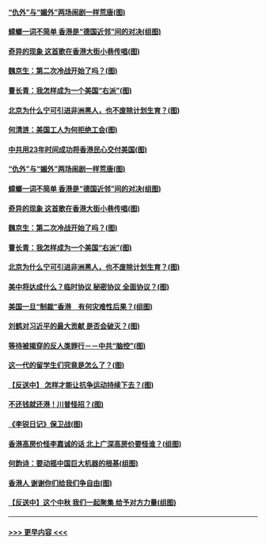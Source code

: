 #### [“仇外”与“媚外”两场闹剧一样荒唐(图)](../pages/p4/907689.md?t=09181722) 
#### [蟑螂一词不简单 香港是“德国近邻”间的对决(组图)](../pages/p4/907618.md?t=09181722) 
#### [奇异的现象 这首歌在香港大街小巷传唱(图)](../pages/p4/907583.md?t=09181722) 
#### [魏京生：第二次冷战开始了吗？(图)](../pages/p4/907581.md?t=09181722) 
#### [曹长青：我怎样成为一个美国“右派”(图)](../pages/p4/907580.md?t=09181722) 
#### [北京为什么宁可引进非洲黑人，也不废除计划生育？(图)](../pages/p4/907577.md?t=09181722) 
#### [何清涟：美国工人为何拒绝工会(图)](../pages/p4/907701.md?t=09181722) 
#### [中共用23年时间成功将香港民心交付美国(图)](../pages/p4/907698.md?t=09181722) 
#### [“仇外”与“媚外”两场闹剧一样荒唐(图)](../pages/p4/907689.md?t=09181722) 
#### [蟑螂一词不简单 香港是“德国近邻”间的对决(组图)](../pages/p4/907618.md?t=09181722) 
#### [奇异的现象 这首歌在香港大街小巷传唱(图)](../pages/p4/907583.md?t=09181722) 
#### [魏京生：第二次冷战开始了吗？(图)](../pages/p4/907581.md?t=09181722) 
#### [曹长青：我怎样成为一个美国“右派”(图)](../pages/p4/907580.md?t=09181722) 
#### [北京为什么宁可引进非洲黑人，也不废除计划生育？(图)](../pages/p4/907577.md?t=09181722) 
#### [美中将达成什么？临时协议 秘密协议 全面协议？(图)](../pages/p4/907576.md?t=09181722) 
#### [美国一旦“制裁”香港　有何灾难性后果？(组图)](../pages/p4/907575.md?t=09181722) 
#### [刘鹤对习近平的最大贡献 是否会破灭？(图)](../pages/p4/907509.md?t=09181722) 
#### [等待被揭穿的反人类罪行－－中共“脑控”(图)](../pages/p4/907167.md?t=09181722) 
#### [这一代的留学生们究竟是怎么了？(图)](../pages/p4/907473.md?t=09181722) 
#### [【反送中】 怎样才能让抗争运动持续下去？(图)](../pages/p4/907466.md?t=09181722) 
#### [不还钱就还港！川普怪招？(图)](../pages/p4/907474.md?t=09181722) 
#### [《李锐日记》保卫战(图)](../pages/p4/907465.md?t=09181722) 
#### [香港高房价怪李嘉诚的话 北上广深高房价要怪谁？(组图)](../pages/p4/907471.md?t=09181722) 
#### [何韵诗：要动摇中国巨大机器的根基(组图)](../pages/p4/907469.md?t=09181722) 
#### [香港人 谢谢你们给我们争自由(图)](../pages/p4/907402.md?t=09181722) 
#### [【反送中】这个中秋 我们一起聚集 给予对方力量(组图)](../pages/p4/907401.md?t=09181722) 

----
#### [ >>> 更早内容 <<< ](../indexes/p4-earlier.md)
